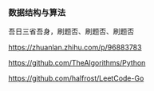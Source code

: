 ### 数据结构与算法

吾日三省吾身，刷题否、刷题否、刷题否

https://zhuanlan.zhihu.com/p/96883783

https://github.com/TheAlgorithms/Python

https://github.com/halfrost/LeetCode-Go


